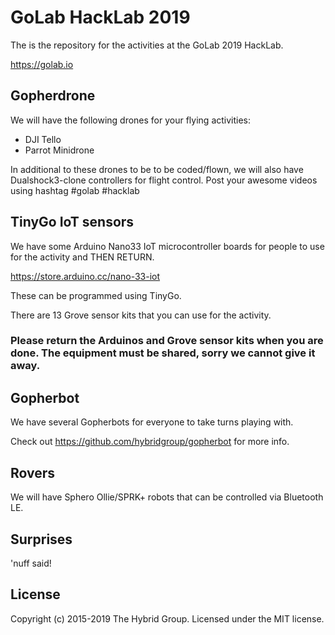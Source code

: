 # GoLab HackLab 2019

The is the repository for the activities at the GoLab 2019 HackLab.

https://golab.io

## Gopherdrone

We will have the following drones for your flying activities:

- DJI Tello
- Parrot Minidrone

In additional to these drones to be to be coded/flown, we will also have Dualshock3-clone controllers for flight control. Post your awesome videos using hashtag #golab #hacklab

## TinyGo IoT sensors

We have some Arduino Nano33 IoT microcontroller boards for people to use for the activity and THEN RETURN.

https://store.arduino.cc/nano-33-iot

These can be programmed using TinyGo.

There are 13 Grove sensor kits that you can use for the activity.

### Please return the Arduinos and Grove sensor kits when you are done. The equipment must be shared, sorry we cannot give it away.

## Gopherbot

We have several Gopherbots for everyone to take turns playing with.

Check out https://github.com/hybridgroup/gopherbot for more info.

## Rovers

We will have Sphero Ollie/SPRK+ robots that can be controlled via Bluetooth LE.

## Surprises

'nuff said!

## License

Copyright (c) 2015-2019 The Hybrid Group. Licensed under the MIT license.
